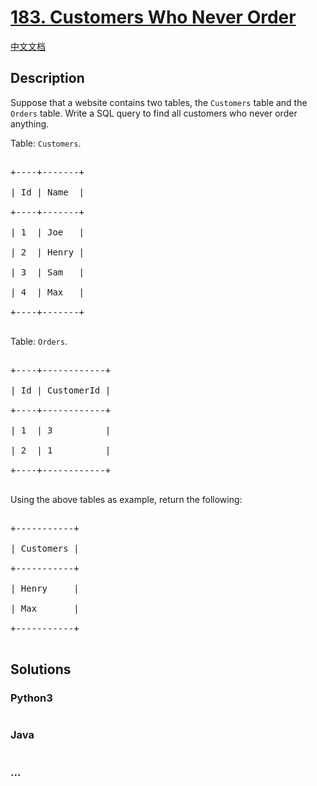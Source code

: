 # [183. Customers Who Never Order](https://leetcode.com/problems/customers-who-never-order)

[中文文档](/solution/0100-0199/0183.Customers%20Who%20Never%20Order/README.md)

## Description
<p>Suppose that a website contains two tables, the <code>Customers</code> table and the <code>Orders</code> table. Write a SQL query to find all customers who never order anything.</p>



<p>Table: <code>Customers</code>.</p>



<pre>

+----+-------+

| Id | Name  |

+----+-------+

| 1  | Joe   |

| 2  | Henry |

| 3  | Sam   |

| 4  | Max   |

+----+-------+

</pre>



<p>Table: <code>Orders</code>.</p>



<pre>

+----+------------+

| Id | CustomerId |

+----+------------+

| 1  | 3          |

| 2  | 1          |

+----+------------+

</pre>



<p>Using the above tables as example, return the following:</p>



<pre>

+-----------+

| Customers |

+-----------+

| Henry     |

| Max       |

+-----------+

</pre>




## Solutions


<!-- tabs:start -->

### **Python3**

```python

```

### **Java**

```java

```

### **...**
```

```

<!-- tabs:end -->